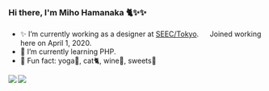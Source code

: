 ### Hi there, I'm Miho Hamanaka 🐈✨✨

- ✨ I’m currently working as a designer at [SEEC/Tokyo](https://se-ec.co.jp/).
  　 Joined working here on April 1, 2020.
- 🌱 I’m currently learning PHP.
- 🌻 Fun fact: yoga🧘, cat🐈, wine🍷, sweets🍰

<a href="https://github.com/miho-hamanaka">
  <img align="left" src="https://github-readme-stats.vercel.app/api?username=miho-hamanaka&count_private=true&show_icons=true" />
</a>
<a href="https://github.com/miho-hamanaka">
  <img align="left" src="https://github-readme-stats.vercel.app/api/top-langs/?username=miho-hamanaka" />
</a>

